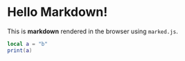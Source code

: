 # Hello Markdown!

This is **markdown** rendered in the browser using `marked.js`.


```lua
local a = "b"
print(a)
```
